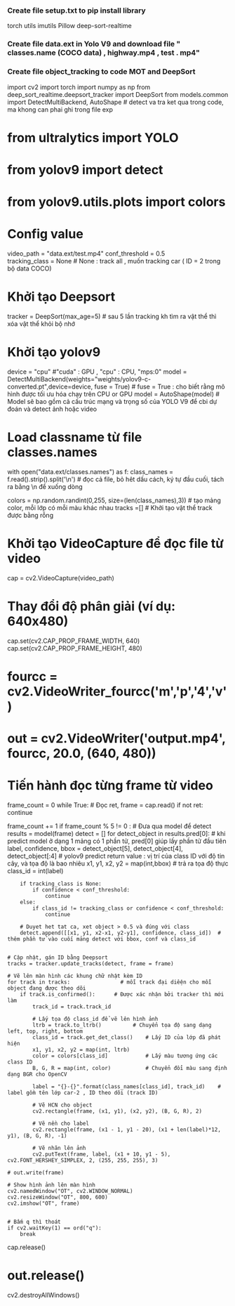 ### Create file setup.txt to pip install library
torch
utils
imutils
Pillow
deep-sort-realtime

### Create file data.ext in Yolo V9 and download file " classes.name (COCO data) , highway.mp4 , test . mp4" 

### Create file object_tracking to code MOT and DeepSort 
import cv2
import torch
import numpy as np
from deep_sort_realtime.deepsort_tracker import DeepSort
from models.common import DetectMultiBackend, AutoShape      # detect va tra ket qua trong code, ma khong can phai ghi trong file exp 
# from ultralytics import YOLO
#
# from yolov9 import detect
# from yolov9.utils.plots import colors

# Config value
video_path = "data.ext/test.mp4"
conf_threshold = 0.5      
tracking_class = None   # None : track all ,  muốn tracking car ( ID = 2 trong bộ data COCO)

# Khởi tạo Deepsort
tracker = DeepSort(max_age=5) # sau 5 lần tracking kh tìm ra vật thể thì xóa vật thể khỏi bộ nhớ

# Khởi tạo yolov9
device = "cpu" #"cuda" : GPU , "cpu" : CPU, "mps:0"
model = DetectMultiBackend(weights="weights/yolov9-c-converted.pt",device=device, fuse = True)  # fuse = True : cho biết rằng mô hình được tối ưu hóa chạy trên CPU or GPU
model = AutoShape(model)     # Model sẽ bao gồm cả cấu trúc mạng và trọng số của YOLO V9 để cbi dự đoán và detect ảnh hoặc video 

# Load classname từ file classes.names
with open("data.ext/classes.names") as f:
    class_names = f.read().strip().split('\n')      # đọc cả file, bỏ hêt dấu cách, ký tự đầu cuối, tách ra bằng \n để xuống dòng

colors = np.random.randint(0,255, size=(len(class_names),3))  # tạo mảng color, mỗi lớp có mỗi màu khác nhau
tracks =[]   # Khởi tạo vật thể track được bằng rỗng

# Khởi tạo VideoCapture để đọc file từ video
cap = cv2.VideoCapture(video_path)
# Thay đổi độ phân giải (ví dụ: 640x480)
cap.set(cv2.CAP_PROP_FRAME_WIDTH, 640)
cap.set(cv2.CAP_PROP_FRAME_HEIGHT, 480)

# fourcc = cv2.VideoWriter_fourcc('m','p','4','v')
# out = cv2.VideoWriter('output.mp4', fourcc, 20.0, (640, 480))

# Tiến hành đọc từng frame từ video
frame_count = 0
while True:
    # Đọc
 ret, frame = cap.read()
 if not ret:
    continue

 frame_count += 1
 if frame_count % 5 != 0 :
    # Đưa qua model để detect
    results = model(frame)
    detect = []
    for detect_object in results.pred[0]:   # khi predict model ở dạng 1 mảng có 1 phần tử, pred[0] giúp lấy phần tử đầu tiên
        label, confidence, bbox = detect_object[5], detect_object[4], detect_object[:4]  # yolov9 predict return value : vị trí của class ID với độ tin cây, và tọa độ là bao nhiêu
        x1, y1, x2, y2 = map(int,bbox)  # trả ra tọa độ thực
        class_id = int(label)

        if tracking_class is None:
            if confidence < conf_threshold:
                continue
        else:
            if class_id != tracking_class or confidence < conf_threshold:
                continue
        
        # Duyet het tat ca, xet object > 0.5 và đúng với class
        detect.append([[x1, y1, x2-x1, y2-y1], confidence, class_id])  # thêm phần tử vào cuối mảng detect với bbox, conf và class_id


    # Cập nhật, gán ID bằng Deepsort
    tracks = tracker.update_tracks(detect, frame = frame)

    # Vẽ lên màn hình các khung chữ nhật kèm ID
    for track in tracks:                # mỗi track đại diêện cho mỗi object đang được theo dõi
        if track.is_confirmed():      # Được xác nhận bởi tracker thì mới làm 
            track_id = track.track_id

            # Lấy tọa độ class_id để vẽ lên hình ảnh
            ltrb = track.to_ltrb()          # Chuyển tọa độ sang dạng left, top, right, bottom
            class_id = track.get_det_class()    # Lấy ID của lớp đã phát hiện
            x1, y1, x2, y2 = map(int, ltrb)
            color = colors[class_id]            # Lấy màu tương ứng các class ID
            B, G, R = map(int, color)           # Chuyển đổi màu sang định dạng BGR cho OpenCV

            label = "{}-{}".format(class_names[class_id], track_id)    # label gồm tên lớp car-2 , ID theo dõi (track ID)

            # Vẽ HCN cho object
            cv2.rectangle(frame, (x1, y1), (x2, y2), (B, G, R), 2)

            # Vẽ nền cho label
            cv2.rectangle(frame, (x1 - 1, y1 - 20), (x1 + len(label)*12, y1), (B, G, R), -1)

            # Vẽ nhãn lên ảnh
            cv2.putText(frame, label, (x1 + 10, y1 - 5), cv2.FONT_HERSHEY_SIMPLEX, 2, (255, 255, 255), 3)

    # out.write(frame)

    # Show hình ảnh lên màn hình
    cv2.namedWindow("OT", cv2.WINDOW_NORMAL)
    cv2.resizeWindow("OT", 800, 600)
    cv2.imshow("OT", frame)


    # Bấm q thì thoát
    if cv2.waitKey(1) == ord("q"):
        break

cap.release()
# out.release()
cv2.destroyAllWindows()





